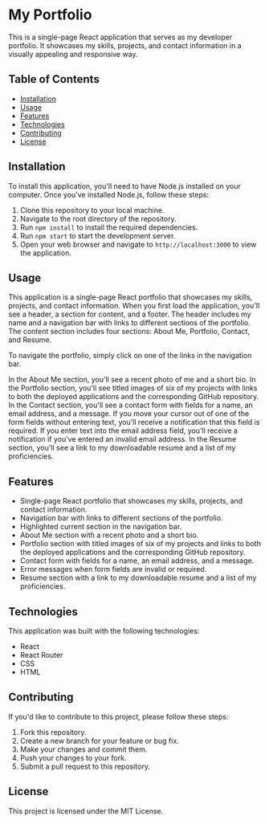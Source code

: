 My Portfolio
============

This is a single-page React application that serves as my developer portfolio. It showcases my skills, projects, and contact information in a visually appealing and responsive way.

Table of Contents
-----------------

-   [Installation](#installation)
-   [Usage](#usage)
-   [Features](#features)
-   [Technologies](#technologies)
-   [Contributing](#contributing)
-   [License](#license)

Installation
------------

To install this application, you'll need to have Node.js installed on your computer. Once you've installed Node.js, follow these steps:

1.  Clone this repository to your local machine.
2.  Navigate to the root directory of the repository.
3.  Run `npm install` to install the required dependencies.
4.  Run `npm start` to start the development server.
5.  Open your web browser and navigate to `http://localhost:3000` to view the application.

Usage
-----

This application is a single-page React portfolio that showcases my skills, projects, and contact information. When you first load the application, you'll see a header, a section for content, and a footer. The header includes my name and a navigation bar with links to different sections of the portfolio. The content section includes four sections: About Me, Portfolio, Contact, and Resume.

To navigate the portfolio, simply click on one of the links in the navigation bar.

In the About Me section, you'll see a recent photo of me and a short bio. In the Portfolio section, you'll see titled images of six of my projects with links to both the deployed applications and the corresponding GitHub repository. In the Contact section, you'll see a contact form with fields for a name, an email address, and a message. If you move your cursor out of one of the form fields without entering text, you'll receive a notification that this field is required. If you enter text into the email address field, you'll receive a notification if you've entered an invalid email address. In the Resume section, you'll see a link to my downloadable resume and a list of my proficiencies.

Features
--------

-   Single-page React portfolio that showcases my skills, projects, and contact information.
-   Navigation bar with links to different sections of the portfolio.
-   Highlighted current section in the navigation bar.
-   About Me section with a recent photo and a short bio.
-   Portfolio section with titled images of six of my projects and links to both the deployed applications and the corresponding GitHub repository.
-   Contact form with fields for a name, an email address, and a message.
-   Error messages when form fields are invalid or required.
-   Resume section with a link to my downloadable resume and a list of my proficiencies.

Technologies
------------

This application was built with the following technologies:

-   React
-   React Router
-   CSS
-   HTML

Contributing
------------

If you'd like to contribute to this project, please follow these steps:

1.  Fork this repository.
2.  Create a new branch for your feature or bug fix.
3.  Make your changes and commit them.
4.  Push your changes to your fork.
5.  Submit a pull request to this repository.

License
-------

This project is licensed under the MIT License.

